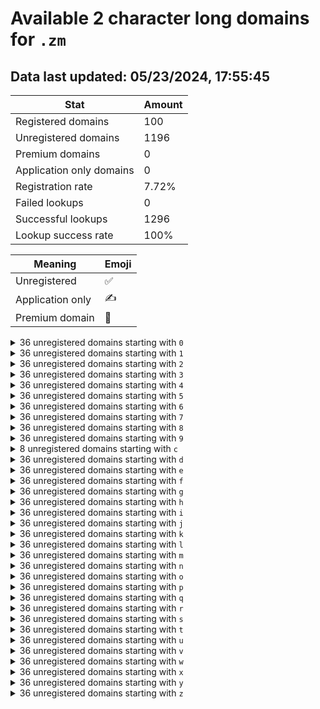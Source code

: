 # Available 2 character long domains for `.zm`

## Data last updated: 05/23/2024, 17:55:45

|Stat|Amount|
|--|--|
|Registered domains|100|
|Unregistered domains|1196|
|Premium domains|0|
|Application only domains|0|
|Registration rate|7.72%|
|Failed lookups|0|
|Successful lookups|1296|
|Lookup success rate|100%|


|Meaning|Emoji|
|--|--|
|Unregistered|:white_check_mark:|
|Application only|:writing_hand:|
|Premium domain|:gem:|

<details>
<summary>36 unregistered domains starting with <bold><code>0</code></bold></summary>

|Type|Domain|
|--|--|
|:white_check_mark:|`00.zm`|
|:white_check_mark:|`01.zm`|
|:white_check_mark:|`02.zm`|
|:white_check_mark:|`03.zm`|
|:white_check_mark:|`04.zm`|
|:white_check_mark:|`05.zm`|
|:white_check_mark:|`06.zm`|
|:white_check_mark:|`07.zm`|
|:white_check_mark:|`08.zm`|
|:white_check_mark:|`09.zm`|
|:white_check_mark:|`0a.zm`|
|:white_check_mark:|`0b.zm`|
|:white_check_mark:|`0c.zm`|
|:white_check_mark:|`0d.zm`|
|:white_check_mark:|`0e.zm`|
|:white_check_mark:|`0f.zm`|
|:white_check_mark:|`0g.zm`|
|:white_check_mark:|`0h.zm`|
|:white_check_mark:|`0i.zm`|
|:white_check_mark:|`0j.zm`|
|:white_check_mark:|`0k.zm`|
|:white_check_mark:|`0l.zm`|
|:white_check_mark:|`0m.zm`|
|:white_check_mark:|`0n.zm`|
|:white_check_mark:|`0o.zm`|
|:white_check_mark:|`0p.zm`|
|:white_check_mark:|`0q.zm`|
|:white_check_mark:|`0r.zm`|
|:white_check_mark:|`0s.zm`|
|:white_check_mark:|`0t.zm`|
|:white_check_mark:|`0u.zm`|
|:white_check_mark:|`0v.zm`|
|:white_check_mark:|`0w.zm`|
|:white_check_mark:|`0x.zm`|
|:white_check_mark:|`0y.zm`|
|:white_check_mark:|`0z.zm`|
</details>
<details>
<summary>36 unregistered domains starting with <bold><code>1</code></bold></summary>

|Type|Domain|
|--|--|
|:white_check_mark:|`10.zm`|
|:white_check_mark:|`11.zm`|
|:white_check_mark:|`12.zm`|
|:white_check_mark:|`13.zm`|
|:white_check_mark:|`14.zm`|
|:white_check_mark:|`15.zm`|
|:white_check_mark:|`16.zm`|
|:white_check_mark:|`17.zm`|
|:white_check_mark:|`18.zm`|
|:white_check_mark:|`19.zm`|
|:white_check_mark:|`1a.zm`|
|:white_check_mark:|`1b.zm`|
|:white_check_mark:|`1c.zm`|
|:white_check_mark:|`1d.zm`|
|:white_check_mark:|`1e.zm`|
|:white_check_mark:|`1f.zm`|
|:white_check_mark:|`1g.zm`|
|:white_check_mark:|`1h.zm`|
|:white_check_mark:|`1i.zm`|
|:white_check_mark:|`1j.zm`|
|:white_check_mark:|`1k.zm`|
|:white_check_mark:|`1l.zm`|
|:white_check_mark:|`1m.zm`|
|:white_check_mark:|`1n.zm`|
|:white_check_mark:|`1o.zm`|
|:white_check_mark:|`1p.zm`|
|:white_check_mark:|`1q.zm`|
|:white_check_mark:|`1r.zm`|
|:white_check_mark:|`1s.zm`|
|:white_check_mark:|`1t.zm`|
|:white_check_mark:|`1u.zm`|
|:white_check_mark:|`1v.zm`|
|:white_check_mark:|`1w.zm`|
|:white_check_mark:|`1x.zm`|
|:white_check_mark:|`1y.zm`|
|:white_check_mark:|`1z.zm`|
</details>
<details>
<summary>36 unregistered domains starting with <bold><code>2</code></bold></summary>

|Type|Domain|
|--|--|
|:white_check_mark:|`20.zm`|
|:white_check_mark:|`21.zm`|
|:white_check_mark:|`22.zm`|
|:white_check_mark:|`23.zm`|
|:white_check_mark:|`24.zm`|
|:white_check_mark:|`25.zm`|
|:white_check_mark:|`26.zm`|
|:white_check_mark:|`27.zm`|
|:white_check_mark:|`28.zm`|
|:white_check_mark:|`29.zm`|
|:white_check_mark:|`2a.zm`|
|:white_check_mark:|`2b.zm`|
|:white_check_mark:|`2c.zm`|
|:white_check_mark:|`2d.zm`|
|:white_check_mark:|`2e.zm`|
|:white_check_mark:|`2f.zm`|
|:white_check_mark:|`2g.zm`|
|:white_check_mark:|`2h.zm`|
|:white_check_mark:|`2i.zm`|
|:white_check_mark:|`2j.zm`|
|:white_check_mark:|`2k.zm`|
|:white_check_mark:|`2l.zm`|
|:white_check_mark:|`2m.zm`|
|:white_check_mark:|`2n.zm`|
|:white_check_mark:|`2o.zm`|
|:white_check_mark:|`2p.zm`|
|:white_check_mark:|`2q.zm`|
|:white_check_mark:|`2r.zm`|
|:white_check_mark:|`2s.zm`|
|:white_check_mark:|`2t.zm`|
|:white_check_mark:|`2u.zm`|
|:white_check_mark:|`2v.zm`|
|:white_check_mark:|`2w.zm`|
|:white_check_mark:|`2x.zm`|
|:white_check_mark:|`2y.zm`|
|:white_check_mark:|`2z.zm`|
</details>
<details>
<summary>36 unregistered domains starting with <bold><code>3</code></bold></summary>

|Type|Domain|
|--|--|
|:white_check_mark:|`30.zm`|
|:white_check_mark:|`31.zm`|
|:white_check_mark:|`32.zm`|
|:white_check_mark:|`33.zm`|
|:white_check_mark:|`34.zm`|
|:white_check_mark:|`35.zm`|
|:white_check_mark:|`36.zm`|
|:white_check_mark:|`37.zm`|
|:white_check_mark:|`38.zm`|
|:white_check_mark:|`39.zm`|
|:white_check_mark:|`3a.zm`|
|:white_check_mark:|`3b.zm`|
|:white_check_mark:|`3c.zm`|
|:white_check_mark:|`3d.zm`|
|:white_check_mark:|`3e.zm`|
|:white_check_mark:|`3f.zm`|
|:white_check_mark:|`3g.zm`|
|:white_check_mark:|`3h.zm`|
|:white_check_mark:|`3i.zm`|
|:white_check_mark:|`3j.zm`|
|:white_check_mark:|`3k.zm`|
|:white_check_mark:|`3l.zm`|
|:white_check_mark:|`3m.zm`|
|:white_check_mark:|`3n.zm`|
|:white_check_mark:|`3o.zm`|
|:white_check_mark:|`3p.zm`|
|:white_check_mark:|`3q.zm`|
|:white_check_mark:|`3r.zm`|
|:white_check_mark:|`3s.zm`|
|:white_check_mark:|`3t.zm`|
|:white_check_mark:|`3u.zm`|
|:white_check_mark:|`3v.zm`|
|:white_check_mark:|`3w.zm`|
|:white_check_mark:|`3x.zm`|
|:white_check_mark:|`3y.zm`|
|:white_check_mark:|`3z.zm`|
</details>
<details>
<summary>36 unregistered domains starting with <bold><code>4</code></bold></summary>

|Type|Domain|
|--|--|
|:white_check_mark:|`40.zm`|
|:white_check_mark:|`41.zm`|
|:white_check_mark:|`42.zm`|
|:white_check_mark:|`43.zm`|
|:white_check_mark:|`44.zm`|
|:white_check_mark:|`45.zm`|
|:white_check_mark:|`46.zm`|
|:white_check_mark:|`47.zm`|
|:white_check_mark:|`48.zm`|
|:white_check_mark:|`49.zm`|
|:white_check_mark:|`4a.zm`|
|:white_check_mark:|`4b.zm`|
|:white_check_mark:|`4c.zm`|
|:white_check_mark:|`4d.zm`|
|:white_check_mark:|`4e.zm`|
|:white_check_mark:|`4f.zm`|
|:white_check_mark:|`4g.zm`|
|:white_check_mark:|`4h.zm`|
|:white_check_mark:|`4i.zm`|
|:white_check_mark:|`4j.zm`|
|:white_check_mark:|`4k.zm`|
|:white_check_mark:|`4l.zm`|
|:white_check_mark:|`4m.zm`|
|:white_check_mark:|`4n.zm`|
|:white_check_mark:|`4o.zm`|
|:white_check_mark:|`4p.zm`|
|:white_check_mark:|`4q.zm`|
|:white_check_mark:|`4r.zm`|
|:white_check_mark:|`4s.zm`|
|:white_check_mark:|`4t.zm`|
|:white_check_mark:|`4u.zm`|
|:white_check_mark:|`4v.zm`|
|:white_check_mark:|`4w.zm`|
|:white_check_mark:|`4x.zm`|
|:white_check_mark:|`4y.zm`|
|:white_check_mark:|`4z.zm`|
</details>
<details>
<summary>36 unregistered domains starting with <bold><code>5</code></bold></summary>

|Type|Domain|
|--|--|
|:white_check_mark:|`50.zm`|
|:white_check_mark:|`51.zm`|
|:white_check_mark:|`52.zm`|
|:white_check_mark:|`53.zm`|
|:white_check_mark:|`54.zm`|
|:white_check_mark:|`55.zm`|
|:white_check_mark:|`56.zm`|
|:white_check_mark:|`57.zm`|
|:white_check_mark:|`58.zm`|
|:white_check_mark:|`59.zm`|
|:white_check_mark:|`5a.zm`|
|:white_check_mark:|`5b.zm`|
|:white_check_mark:|`5c.zm`|
|:white_check_mark:|`5d.zm`|
|:white_check_mark:|`5e.zm`|
|:white_check_mark:|`5f.zm`|
|:white_check_mark:|`5g.zm`|
|:white_check_mark:|`5h.zm`|
|:white_check_mark:|`5i.zm`|
|:white_check_mark:|`5j.zm`|
|:white_check_mark:|`5k.zm`|
|:white_check_mark:|`5l.zm`|
|:white_check_mark:|`5m.zm`|
|:white_check_mark:|`5n.zm`|
|:white_check_mark:|`5o.zm`|
|:white_check_mark:|`5p.zm`|
|:white_check_mark:|`5q.zm`|
|:white_check_mark:|`5r.zm`|
|:white_check_mark:|`5s.zm`|
|:white_check_mark:|`5t.zm`|
|:white_check_mark:|`5u.zm`|
|:white_check_mark:|`5v.zm`|
|:white_check_mark:|`5w.zm`|
|:white_check_mark:|`5x.zm`|
|:white_check_mark:|`5y.zm`|
|:white_check_mark:|`5z.zm`|
</details>
<details>
<summary>36 unregistered domains starting with <bold><code>6</code></bold></summary>

|Type|Domain|
|--|--|
|:white_check_mark:|`60.zm`|
|:white_check_mark:|`61.zm`|
|:white_check_mark:|`62.zm`|
|:white_check_mark:|`63.zm`|
|:white_check_mark:|`64.zm`|
|:white_check_mark:|`65.zm`|
|:white_check_mark:|`66.zm`|
|:white_check_mark:|`67.zm`|
|:white_check_mark:|`68.zm`|
|:white_check_mark:|`69.zm`|
|:white_check_mark:|`6a.zm`|
|:white_check_mark:|`6b.zm`|
|:white_check_mark:|`6c.zm`|
|:white_check_mark:|`6d.zm`|
|:white_check_mark:|`6e.zm`|
|:white_check_mark:|`6f.zm`|
|:white_check_mark:|`6g.zm`|
|:white_check_mark:|`6h.zm`|
|:white_check_mark:|`6i.zm`|
|:white_check_mark:|`6j.zm`|
|:white_check_mark:|`6k.zm`|
|:white_check_mark:|`6l.zm`|
|:white_check_mark:|`6m.zm`|
|:white_check_mark:|`6n.zm`|
|:white_check_mark:|`6o.zm`|
|:white_check_mark:|`6p.zm`|
|:white_check_mark:|`6q.zm`|
|:white_check_mark:|`6r.zm`|
|:white_check_mark:|`6s.zm`|
|:white_check_mark:|`6t.zm`|
|:white_check_mark:|`6u.zm`|
|:white_check_mark:|`6v.zm`|
|:white_check_mark:|`6w.zm`|
|:white_check_mark:|`6x.zm`|
|:white_check_mark:|`6y.zm`|
|:white_check_mark:|`6z.zm`|
</details>
<details>
<summary>36 unregistered domains starting with <bold><code>7</code></bold></summary>

|Type|Domain|
|--|--|
|:white_check_mark:|`70.zm`|
|:white_check_mark:|`71.zm`|
|:white_check_mark:|`72.zm`|
|:white_check_mark:|`73.zm`|
|:white_check_mark:|`74.zm`|
|:white_check_mark:|`75.zm`|
|:white_check_mark:|`76.zm`|
|:white_check_mark:|`77.zm`|
|:white_check_mark:|`78.zm`|
|:white_check_mark:|`79.zm`|
|:white_check_mark:|`7a.zm`|
|:white_check_mark:|`7b.zm`|
|:white_check_mark:|`7c.zm`|
|:white_check_mark:|`7d.zm`|
|:white_check_mark:|`7e.zm`|
|:white_check_mark:|`7f.zm`|
|:white_check_mark:|`7g.zm`|
|:white_check_mark:|`7h.zm`|
|:white_check_mark:|`7i.zm`|
|:white_check_mark:|`7j.zm`|
|:white_check_mark:|`7k.zm`|
|:white_check_mark:|`7l.zm`|
|:white_check_mark:|`7m.zm`|
|:white_check_mark:|`7n.zm`|
|:white_check_mark:|`7o.zm`|
|:white_check_mark:|`7p.zm`|
|:white_check_mark:|`7q.zm`|
|:white_check_mark:|`7r.zm`|
|:white_check_mark:|`7s.zm`|
|:white_check_mark:|`7t.zm`|
|:white_check_mark:|`7u.zm`|
|:white_check_mark:|`7v.zm`|
|:white_check_mark:|`7w.zm`|
|:white_check_mark:|`7x.zm`|
|:white_check_mark:|`7y.zm`|
|:white_check_mark:|`7z.zm`|
</details>
<details>
<summary>36 unregistered domains starting with <bold><code>8</code></bold></summary>

|Type|Domain|
|--|--|
|:white_check_mark:|`80.zm`|
|:white_check_mark:|`81.zm`|
|:white_check_mark:|`82.zm`|
|:white_check_mark:|`83.zm`|
|:white_check_mark:|`84.zm`|
|:white_check_mark:|`85.zm`|
|:white_check_mark:|`86.zm`|
|:white_check_mark:|`87.zm`|
|:white_check_mark:|`88.zm`|
|:white_check_mark:|`89.zm`|
|:white_check_mark:|`8a.zm`|
|:white_check_mark:|`8b.zm`|
|:white_check_mark:|`8c.zm`|
|:white_check_mark:|`8d.zm`|
|:white_check_mark:|`8e.zm`|
|:white_check_mark:|`8f.zm`|
|:white_check_mark:|`8g.zm`|
|:white_check_mark:|`8h.zm`|
|:white_check_mark:|`8i.zm`|
|:white_check_mark:|`8j.zm`|
|:white_check_mark:|`8k.zm`|
|:white_check_mark:|`8l.zm`|
|:white_check_mark:|`8m.zm`|
|:white_check_mark:|`8n.zm`|
|:white_check_mark:|`8o.zm`|
|:white_check_mark:|`8p.zm`|
|:white_check_mark:|`8q.zm`|
|:white_check_mark:|`8r.zm`|
|:white_check_mark:|`8s.zm`|
|:white_check_mark:|`8t.zm`|
|:white_check_mark:|`8u.zm`|
|:white_check_mark:|`8v.zm`|
|:white_check_mark:|`8w.zm`|
|:white_check_mark:|`8x.zm`|
|:white_check_mark:|`8y.zm`|
|:white_check_mark:|`8z.zm`|
</details>
<details>
<summary>36 unregistered domains starting with <bold><code>9</code></bold></summary>

|Type|Domain|
|--|--|
|:white_check_mark:|`90.zm`|
|:white_check_mark:|`91.zm`|
|:white_check_mark:|`92.zm`|
|:white_check_mark:|`93.zm`|
|:white_check_mark:|`94.zm`|
|:white_check_mark:|`95.zm`|
|:white_check_mark:|`96.zm`|
|:white_check_mark:|`97.zm`|
|:white_check_mark:|`98.zm`|
|:white_check_mark:|`99.zm`|
|:white_check_mark:|`9a.zm`|
|:white_check_mark:|`9b.zm`|
|:white_check_mark:|`9c.zm`|
|:white_check_mark:|`9d.zm`|
|:white_check_mark:|`9e.zm`|
|:white_check_mark:|`9f.zm`|
|:white_check_mark:|`9g.zm`|
|:white_check_mark:|`9h.zm`|
|:white_check_mark:|`9i.zm`|
|:white_check_mark:|`9j.zm`|
|:white_check_mark:|`9k.zm`|
|:white_check_mark:|`9l.zm`|
|:white_check_mark:|`9m.zm`|
|:white_check_mark:|`9n.zm`|
|:white_check_mark:|`9o.zm`|
|:white_check_mark:|`9p.zm`|
|:white_check_mark:|`9q.zm`|
|:white_check_mark:|`9r.zm`|
|:white_check_mark:|`9s.zm`|
|:white_check_mark:|`9t.zm`|
|:white_check_mark:|`9u.zm`|
|:white_check_mark:|`9v.zm`|
|:white_check_mark:|`9w.zm`|
|:white_check_mark:|`9x.zm`|
|:white_check_mark:|`9y.zm`|
|:white_check_mark:|`9z.zm`|
</details>
<details>
<summary>8 unregistered domains starting with <bold><code>c</code></bold></summary>

|Type|Domain|
|--|--|
|:white_check_mark:|`c2.zm`|
|:white_check_mark:|`c3.zm`|
|:white_check_mark:|`c4.zm`|
|:white_check_mark:|`c5.zm`|
|:white_check_mark:|`c6.zm`|
|:white_check_mark:|`c7.zm`|
|:white_check_mark:|`c8.zm`|
|:white_check_mark:|`c9.zm`|
</details>
<details>
<summary>36 unregistered domains starting with <bold><code>d</code></bold></summary>

|Type|Domain|
|--|--|
|:white_check_mark:|`d0.zm`|
|:white_check_mark:|`d1.zm`|
|:white_check_mark:|`d2.zm`|
|:white_check_mark:|`d3.zm`|
|:white_check_mark:|`d4.zm`|
|:white_check_mark:|`d5.zm`|
|:white_check_mark:|`d6.zm`|
|:white_check_mark:|`d7.zm`|
|:white_check_mark:|`d8.zm`|
|:white_check_mark:|`d9.zm`|
|:white_check_mark:|`da.zm`|
|:white_check_mark:|`db.zm`|
|:white_check_mark:|`dc.zm`|
|:white_check_mark:|`dd.zm`|
|:white_check_mark:|`de.zm`|
|:white_check_mark:|`df.zm`|
|:white_check_mark:|`dg.zm`|
|:white_check_mark:|`dh.zm`|
|:white_check_mark:|`di.zm`|
|:white_check_mark:|`dj.zm`|
|:white_check_mark:|`dk.zm`|
|:white_check_mark:|`dl.zm`|
|:white_check_mark:|`dm.zm`|
|:white_check_mark:|`dn.zm`|
|:white_check_mark:|`do.zm`|
|:white_check_mark:|`dp.zm`|
|:white_check_mark:|`dq.zm`|
|:white_check_mark:|`dr.zm`|
|:white_check_mark:|`ds.zm`|
|:white_check_mark:|`dt.zm`|
|:white_check_mark:|`du.zm`|
|:white_check_mark:|`dv.zm`|
|:white_check_mark:|`dw.zm`|
|:white_check_mark:|`dx.zm`|
|:white_check_mark:|`dy.zm`|
|:white_check_mark:|`dz.zm`|
</details>
<details>
<summary>36 unregistered domains starting with <bold><code>e</code></bold></summary>

|Type|Domain|
|--|--|
|:white_check_mark:|`e0.zm`|
|:white_check_mark:|`e1.zm`|
|:white_check_mark:|`e2.zm`|
|:white_check_mark:|`e3.zm`|
|:white_check_mark:|`e4.zm`|
|:white_check_mark:|`e5.zm`|
|:white_check_mark:|`e6.zm`|
|:white_check_mark:|`e7.zm`|
|:white_check_mark:|`e8.zm`|
|:white_check_mark:|`e9.zm`|
|:white_check_mark:|`ea.zm`|
|:white_check_mark:|`eb.zm`|
|:white_check_mark:|`ec.zm`|
|:white_check_mark:|`ed.zm`|
|:white_check_mark:|`ee.zm`|
|:white_check_mark:|`ef.zm`|
|:white_check_mark:|`eg.zm`|
|:white_check_mark:|`eh.zm`|
|:white_check_mark:|`ei.zm`|
|:white_check_mark:|`ej.zm`|
|:white_check_mark:|`ek.zm`|
|:white_check_mark:|`el.zm`|
|:white_check_mark:|`em.zm`|
|:white_check_mark:|`en.zm`|
|:white_check_mark:|`eo.zm`|
|:white_check_mark:|`ep.zm`|
|:white_check_mark:|`eq.zm`|
|:white_check_mark:|`er.zm`|
|:white_check_mark:|`es.zm`|
|:white_check_mark:|`et.zm`|
|:white_check_mark:|`eu.zm`|
|:white_check_mark:|`ev.zm`|
|:white_check_mark:|`ew.zm`|
|:white_check_mark:|`ex.zm`|
|:white_check_mark:|`ey.zm`|
|:white_check_mark:|`ez.zm`|
</details>
<details>
<summary>36 unregistered domains starting with <bold><code>f</code></bold></summary>

|Type|Domain|
|--|--|
|:white_check_mark:|`f0.zm`|
|:white_check_mark:|`f1.zm`|
|:white_check_mark:|`f2.zm`|
|:white_check_mark:|`f3.zm`|
|:white_check_mark:|`f4.zm`|
|:white_check_mark:|`f5.zm`|
|:white_check_mark:|`f6.zm`|
|:white_check_mark:|`f7.zm`|
|:white_check_mark:|`f8.zm`|
|:white_check_mark:|`f9.zm`|
|:white_check_mark:|`fa.zm`|
|:white_check_mark:|`fb.zm`|
|:white_check_mark:|`fc.zm`|
|:white_check_mark:|`fd.zm`|
|:white_check_mark:|`fe.zm`|
|:white_check_mark:|`ff.zm`|
|:white_check_mark:|`fg.zm`|
|:white_check_mark:|`fh.zm`|
|:white_check_mark:|`fi.zm`|
|:white_check_mark:|`fj.zm`|
|:white_check_mark:|`fk.zm`|
|:white_check_mark:|`fl.zm`|
|:white_check_mark:|`fm.zm`|
|:white_check_mark:|`fn.zm`|
|:white_check_mark:|`fo.zm`|
|:white_check_mark:|`fp.zm`|
|:white_check_mark:|`fq.zm`|
|:white_check_mark:|`fr.zm`|
|:white_check_mark:|`fs.zm`|
|:white_check_mark:|`ft.zm`|
|:white_check_mark:|`fu.zm`|
|:white_check_mark:|`fv.zm`|
|:white_check_mark:|`fw.zm`|
|:white_check_mark:|`fx.zm`|
|:white_check_mark:|`fy.zm`|
|:white_check_mark:|`fz.zm`|
</details>
<details>
<summary>36 unregistered domains starting with <bold><code>g</code></bold></summary>

|Type|Domain|
|--|--|
|:white_check_mark:|`g0.zm`|
|:white_check_mark:|`g1.zm`|
|:white_check_mark:|`g2.zm`|
|:white_check_mark:|`g3.zm`|
|:white_check_mark:|`g4.zm`|
|:white_check_mark:|`g5.zm`|
|:white_check_mark:|`g6.zm`|
|:white_check_mark:|`g7.zm`|
|:white_check_mark:|`g8.zm`|
|:white_check_mark:|`g9.zm`|
|:white_check_mark:|`ga.zm`|
|:white_check_mark:|`gb.zm`|
|:white_check_mark:|`gc.zm`|
|:white_check_mark:|`gd.zm`|
|:white_check_mark:|`ge.zm`|
|:white_check_mark:|`gf.zm`|
|:white_check_mark:|`gg.zm`|
|:white_check_mark:|`gh.zm`|
|:white_check_mark:|`gi.zm`|
|:white_check_mark:|`gj.zm`|
|:white_check_mark:|`gk.zm`|
|:white_check_mark:|`gl.zm`|
|:white_check_mark:|`gm.zm`|
|:white_check_mark:|`gn.zm`|
|:white_check_mark:|`go.zm`|
|:white_check_mark:|`gp.zm`|
|:white_check_mark:|`gq.zm`|
|:white_check_mark:|`gr.zm`|
|:white_check_mark:|`gs.zm`|
|:white_check_mark:|`gt.zm`|
|:white_check_mark:|`gu.zm`|
|:white_check_mark:|`gv.zm`|
|:white_check_mark:|`gw.zm`|
|:white_check_mark:|`gx.zm`|
|:white_check_mark:|`gy.zm`|
|:white_check_mark:|`gz.zm`|
</details>
<details>
<summary>36 unregistered domains starting with <bold><code>h</code></bold></summary>

|Type|Domain|
|--|--|
|:white_check_mark:|`h0.zm`|
|:white_check_mark:|`h1.zm`|
|:white_check_mark:|`h2.zm`|
|:white_check_mark:|`h3.zm`|
|:white_check_mark:|`h4.zm`|
|:white_check_mark:|`h5.zm`|
|:white_check_mark:|`h6.zm`|
|:white_check_mark:|`h7.zm`|
|:white_check_mark:|`h8.zm`|
|:white_check_mark:|`h9.zm`|
|:white_check_mark:|`ha.zm`|
|:white_check_mark:|`hb.zm`|
|:white_check_mark:|`hc.zm`|
|:white_check_mark:|`hd.zm`|
|:white_check_mark:|`he.zm`|
|:white_check_mark:|`hf.zm`|
|:white_check_mark:|`hg.zm`|
|:white_check_mark:|`hh.zm`|
|:white_check_mark:|`hi.zm`|
|:white_check_mark:|`hj.zm`|
|:white_check_mark:|`hk.zm`|
|:white_check_mark:|`hl.zm`|
|:white_check_mark:|`hm.zm`|
|:white_check_mark:|`hn.zm`|
|:white_check_mark:|`ho.zm`|
|:white_check_mark:|`hp.zm`|
|:white_check_mark:|`hq.zm`|
|:white_check_mark:|`hr.zm`|
|:white_check_mark:|`hs.zm`|
|:white_check_mark:|`ht.zm`|
|:white_check_mark:|`hu.zm`|
|:white_check_mark:|`hv.zm`|
|:white_check_mark:|`hw.zm`|
|:white_check_mark:|`hx.zm`|
|:white_check_mark:|`hy.zm`|
|:white_check_mark:|`hz.zm`|
</details>
<details>
<summary>36 unregistered domains starting with <bold><code>i</code></bold></summary>

|Type|Domain|
|--|--|
|:white_check_mark:|`i0.zm`|
|:white_check_mark:|`i1.zm`|
|:white_check_mark:|`i2.zm`|
|:white_check_mark:|`i3.zm`|
|:white_check_mark:|`i4.zm`|
|:white_check_mark:|`i5.zm`|
|:white_check_mark:|`i6.zm`|
|:white_check_mark:|`i7.zm`|
|:white_check_mark:|`i8.zm`|
|:white_check_mark:|`i9.zm`|
|:white_check_mark:|`ia.zm`|
|:white_check_mark:|`ib.zm`|
|:white_check_mark:|`ic.zm`|
|:white_check_mark:|`id.zm`|
|:white_check_mark:|`ie.zm`|
|:white_check_mark:|`if.zm`|
|:white_check_mark:|`ig.zm`|
|:white_check_mark:|`ih.zm`|
|:white_check_mark:|`ii.zm`|
|:white_check_mark:|`ij.zm`|
|:white_check_mark:|`ik.zm`|
|:white_check_mark:|`il.zm`|
|:white_check_mark:|`im.zm`|
|:white_check_mark:|`in.zm`|
|:white_check_mark:|`io.zm`|
|:white_check_mark:|`ip.zm`|
|:white_check_mark:|`iq.zm`|
|:white_check_mark:|`ir.zm`|
|:white_check_mark:|`is.zm`|
|:white_check_mark:|`it.zm`|
|:white_check_mark:|`iu.zm`|
|:white_check_mark:|`iv.zm`|
|:white_check_mark:|`iw.zm`|
|:white_check_mark:|`ix.zm`|
|:white_check_mark:|`iy.zm`|
|:white_check_mark:|`iz.zm`|
</details>
<details>
<summary>36 unregistered domains starting with <bold><code>j</code></bold></summary>

|Type|Domain|
|--|--|
|:white_check_mark:|`j0.zm`|
|:white_check_mark:|`j1.zm`|
|:white_check_mark:|`j2.zm`|
|:white_check_mark:|`j3.zm`|
|:white_check_mark:|`j4.zm`|
|:white_check_mark:|`j5.zm`|
|:white_check_mark:|`j6.zm`|
|:white_check_mark:|`j7.zm`|
|:white_check_mark:|`j8.zm`|
|:white_check_mark:|`j9.zm`|
|:white_check_mark:|`ja.zm`|
|:white_check_mark:|`jb.zm`|
|:white_check_mark:|`jc.zm`|
|:white_check_mark:|`jd.zm`|
|:white_check_mark:|`je.zm`|
|:white_check_mark:|`jf.zm`|
|:white_check_mark:|`jg.zm`|
|:white_check_mark:|`jh.zm`|
|:white_check_mark:|`ji.zm`|
|:white_check_mark:|`jj.zm`|
|:white_check_mark:|`jk.zm`|
|:white_check_mark:|`jl.zm`|
|:white_check_mark:|`jm.zm`|
|:white_check_mark:|`jn.zm`|
|:white_check_mark:|`jo.zm`|
|:white_check_mark:|`jp.zm`|
|:white_check_mark:|`jq.zm`|
|:white_check_mark:|`jr.zm`|
|:white_check_mark:|`js.zm`|
|:white_check_mark:|`jt.zm`|
|:white_check_mark:|`ju.zm`|
|:white_check_mark:|`jv.zm`|
|:white_check_mark:|`jw.zm`|
|:white_check_mark:|`jx.zm`|
|:white_check_mark:|`jy.zm`|
|:white_check_mark:|`jz.zm`|
</details>
<details>
<summary>36 unregistered domains starting with <bold><code>k</code></bold></summary>

|Type|Domain|
|--|--|
|:white_check_mark:|`k0.zm`|
|:white_check_mark:|`k1.zm`|
|:white_check_mark:|`k2.zm`|
|:white_check_mark:|`k3.zm`|
|:white_check_mark:|`k4.zm`|
|:white_check_mark:|`k5.zm`|
|:white_check_mark:|`k6.zm`|
|:white_check_mark:|`k7.zm`|
|:white_check_mark:|`k8.zm`|
|:white_check_mark:|`k9.zm`|
|:white_check_mark:|`ka.zm`|
|:white_check_mark:|`kb.zm`|
|:white_check_mark:|`kc.zm`|
|:white_check_mark:|`kd.zm`|
|:white_check_mark:|`ke.zm`|
|:white_check_mark:|`kf.zm`|
|:white_check_mark:|`kg.zm`|
|:white_check_mark:|`kh.zm`|
|:white_check_mark:|`ki.zm`|
|:white_check_mark:|`kj.zm`|
|:white_check_mark:|`kk.zm`|
|:white_check_mark:|`kl.zm`|
|:white_check_mark:|`km.zm`|
|:white_check_mark:|`kn.zm`|
|:white_check_mark:|`ko.zm`|
|:white_check_mark:|`kp.zm`|
|:white_check_mark:|`kq.zm`|
|:white_check_mark:|`kr.zm`|
|:white_check_mark:|`ks.zm`|
|:white_check_mark:|`kt.zm`|
|:white_check_mark:|`ku.zm`|
|:white_check_mark:|`kv.zm`|
|:white_check_mark:|`kw.zm`|
|:white_check_mark:|`kx.zm`|
|:white_check_mark:|`ky.zm`|
|:white_check_mark:|`kz.zm`|
</details>
<details>
<summary>36 unregistered domains starting with <bold><code>l</code></bold></summary>

|Type|Domain|
|--|--|
|:white_check_mark:|`l0.zm`|
|:white_check_mark:|`l1.zm`|
|:white_check_mark:|`l2.zm`|
|:white_check_mark:|`l3.zm`|
|:white_check_mark:|`l4.zm`|
|:white_check_mark:|`l5.zm`|
|:white_check_mark:|`l6.zm`|
|:white_check_mark:|`l7.zm`|
|:white_check_mark:|`l8.zm`|
|:white_check_mark:|`l9.zm`|
|:white_check_mark:|`la.zm`|
|:white_check_mark:|`lb.zm`|
|:white_check_mark:|`lc.zm`|
|:white_check_mark:|`ld.zm`|
|:white_check_mark:|`le.zm`|
|:white_check_mark:|`lf.zm`|
|:white_check_mark:|`lg.zm`|
|:white_check_mark:|`lh.zm`|
|:white_check_mark:|`li.zm`|
|:white_check_mark:|`lj.zm`|
|:white_check_mark:|`lk.zm`|
|:white_check_mark:|`ll.zm`|
|:white_check_mark:|`lm.zm`|
|:white_check_mark:|`ln.zm`|
|:white_check_mark:|`lo.zm`|
|:white_check_mark:|`lp.zm`|
|:white_check_mark:|`lq.zm`|
|:white_check_mark:|`lr.zm`|
|:white_check_mark:|`ls.zm`|
|:white_check_mark:|`lt.zm`|
|:white_check_mark:|`lu.zm`|
|:white_check_mark:|`lv.zm`|
|:white_check_mark:|`lw.zm`|
|:white_check_mark:|`lx.zm`|
|:white_check_mark:|`ly.zm`|
|:white_check_mark:|`lz.zm`|
</details>
<details>
<summary>36 unregistered domains starting with <bold><code>m</code></bold></summary>

|Type|Domain|
|--|--|
|:white_check_mark:|`m0.zm`|
|:white_check_mark:|`m1.zm`|
|:white_check_mark:|`m2.zm`|
|:white_check_mark:|`m3.zm`|
|:white_check_mark:|`m4.zm`|
|:white_check_mark:|`m5.zm`|
|:white_check_mark:|`m6.zm`|
|:white_check_mark:|`m7.zm`|
|:white_check_mark:|`m8.zm`|
|:white_check_mark:|`m9.zm`|
|:white_check_mark:|`ma.zm`|
|:white_check_mark:|`mb.zm`|
|:white_check_mark:|`mc.zm`|
|:white_check_mark:|`md.zm`|
|:white_check_mark:|`me.zm`|
|:white_check_mark:|`mf.zm`|
|:white_check_mark:|`mg.zm`|
|:white_check_mark:|`mh.zm`|
|:white_check_mark:|`mi.zm`|
|:white_check_mark:|`mj.zm`|
|:white_check_mark:|`mk.zm`|
|:white_check_mark:|`ml.zm`|
|:white_check_mark:|`mm.zm`|
|:white_check_mark:|`mn.zm`|
|:white_check_mark:|`mo.zm`|
|:white_check_mark:|`mp.zm`|
|:white_check_mark:|`mq.zm`|
|:white_check_mark:|`mr.zm`|
|:white_check_mark:|`ms.zm`|
|:white_check_mark:|`mt.zm`|
|:white_check_mark:|`mu.zm`|
|:white_check_mark:|`mv.zm`|
|:white_check_mark:|`mw.zm`|
|:white_check_mark:|`mx.zm`|
|:white_check_mark:|`my.zm`|
|:white_check_mark:|`mz.zm`|
</details>
<details>
<summary>36 unregistered domains starting with <bold><code>n</code></bold></summary>

|Type|Domain|
|--|--|
|:white_check_mark:|`n0.zm`|
|:white_check_mark:|`n1.zm`|
|:white_check_mark:|`n2.zm`|
|:white_check_mark:|`n3.zm`|
|:white_check_mark:|`n4.zm`|
|:white_check_mark:|`n5.zm`|
|:white_check_mark:|`n6.zm`|
|:white_check_mark:|`n7.zm`|
|:white_check_mark:|`n8.zm`|
|:white_check_mark:|`n9.zm`|
|:white_check_mark:|`na.zm`|
|:white_check_mark:|`nb.zm`|
|:white_check_mark:|`nc.zm`|
|:white_check_mark:|`nd.zm`|
|:white_check_mark:|`ne.zm`|
|:white_check_mark:|`nf.zm`|
|:white_check_mark:|`ng.zm`|
|:white_check_mark:|`nh.zm`|
|:white_check_mark:|`ni.zm`|
|:white_check_mark:|`nj.zm`|
|:white_check_mark:|`nk.zm`|
|:white_check_mark:|`nl.zm`|
|:white_check_mark:|`nm.zm`|
|:white_check_mark:|`nn.zm`|
|:white_check_mark:|`no.zm`|
|:white_check_mark:|`np.zm`|
|:white_check_mark:|`nq.zm`|
|:white_check_mark:|`nr.zm`|
|:white_check_mark:|`ns.zm`|
|:white_check_mark:|`nt.zm`|
|:white_check_mark:|`nu.zm`|
|:white_check_mark:|`nv.zm`|
|:white_check_mark:|`nw.zm`|
|:white_check_mark:|`nx.zm`|
|:white_check_mark:|`ny.zm`|
|:white_check_mark:|`nz.zm`|
</details>
<details>
<summary>36 unregistered domains starting with <bold><code>o</code></bold></summary>

|Type|Domain|
|--|--|
|:white_check_mark:|`o0.zm`|
|:white_check_mark:|`o1.zm`|
|:white_check_mark:|`o2.zm`|
|:white_check_mark:|`o3.zm`|
|:white_check_mark:|`o4.zm`|
|:white_check_mark:|`o5.zm`|
|:white_check_mark:|`o6.zm`|
|:white_check_mark:|`o7.zm`|
|:white_check_mark:|`o8.zm`|
|:white_check_mark:|`o9.zm`|
|:white_check_mark:|`oa.zm`|
|:white_check_mark:|`ob.zm`|
|:white_check_mark:|`oc.zm`|
|:white_check_mark:|`od.zm`|
|:white_check_mark:|`oe.zm`|
|:white_check_mark:|`of.zm`|
|:white_check_mark:|`og.zm`|
|:white_check_mark:|`oh.zm`|
|:white_check_mark:|`oi.zm`|
|:white_check_mark:|`oj.zm`|
|:white_check_mark:|`ok.zm`|
|:white_check_mark:|`ol.zm`|
|:white_check_mark:|`om.zm`|
|:white_check_mark:|`on.zm`|
|:white_check_mark:|`oo.zm`|
|:white_check_mark:|`op.zm`|
|:white_check_mark:|`oq.zm`|
|:white_check_mark:|`or.zm`|
|:white_check_mark:|`os.zm`|
|:white_check_mark:|`ot.zm`|
|:white_check_mark:|`ou.zm`|
|:white_check_mark:|`ov.zm`|
|:white_check_mark:|`ow.zm`|
|:white_check_mark:|`ox.zm`|
|:white_check_mark:|`oy.zm`|
|:white_check_mark:|`oz.zm`|
</details>
<details>
<summary>36 unregistered domains starting with <bold><code>p</code></bold></summary>

|Type|Domain|
|--|--|
|:white_check_mark:|`p0.zm`|
|:white_check_mark:|`p1.zm`|
|:white_check_mark:|`p2.zm`|
|:white_check_mark:|`p3.zm`|
|:white_check_mark:|`p4.zm`|
|:white_check_mark:|`p5.zm`|
|:white_check_mark:|`p6.zm`|
|:white_check_mark:|`p7.zm`|
|:white_check_mark:|`p8.zm`|
|:white_check_mark:|`p9.zm`|
|:white_check_mark:|`pa.zm`|
|:white_check_mark:|`pb.zm`|
|:white_check_mark:|`pc.zm`|
|:white_check_mark:|`pd.zm`|
|:white_check_mark:|`pe.zm`|
|:white_check_mark:|`pf.zm`|
|:white_check_mark:|`pg.zm`|
|:white_check_mark:|`ph.zm`|
|:white_check_mark:|`pi.zm`|
|:white_check_mark:|`pj.zm`|
|:white_check_mark:|`pk.zm`|
|:white_check_mark:|`pl.zm`|
|:white_check_mark:|`pm.zm`|
|:white_check_mark:|`pn.zm`|
|:white_check_mark:|`po.zm`|
|:white_check_mark:|`pp.zm`|
|:white_check_mark:|`pq.zm`|
|:white_check_mark:|`pr.zm`|
|:white_check_mark:|`ps.zm`|
|:white_check_mark:|`pt.zm`|
|:white_check_mark:|`pu.zm`|
|:white_check_mark:|`pv.zm`|
|:white_check_mark:|`pw.zm`|
|:white_check_mark:|`px.zm`|
|:white_check_mark:|`py.zm`|
|:white_check_mark:|`pz.zm`|
</details>
<details>
<summary>36 unregistered domains starting with <bold><code>q</code></bold></summary>

|Type|Domain|
|--|--|
|:white_check_mark:|`q0.zm`|
|:white_check_mark:|`q1.zm`|
|:white_check_mark:|`q2.zm`|
|:white_check_mark:|`q3.zm`|
|:white_check_mark:|`q4.zm`|
|:white_check_mark:|`q5.zm`|
|:white_check_mark:|`q6.zm`|
|:white_check_mark:|`q7.zm`|
|:white_check_mark:|`q8.zm`|
|:white_check_mark:|`q9.zm`|
|:white_check_mark:|`qa.zm`|
|:white_check_mark:|`qb.zm`|
|:white_check_mark:|`qc.zm`|
|:white_check_mark:|`qd.zm`|
|:white_check_mark:|`qe.zm`|
|:white_check_mark:|`qf.zm`|
|:white_check_mark:|`qg.zm`|
|:white_check_mark:|`qh.zm`|
|:white_check_mark:|`qi.zm`|
|:white_check_mark:|`qj.zm`|
|:white_check_mark:|`qk.zm`|
|:white_check_mark:|`ql.zm`|
|:white_check_mark:|`qm.zm`|
|:white_check_mark:|`qn.zm`|
|:white_check_mark:|`qo.zm`|
|:white_check_mark:|`qp.zm`|
|:white_check_mark:|`qq.zm`|
|:white_check_mark:|`qr.zm`|
|:white_check_mark:|`qs.zm`|
|:white_check_mark:|`qt.zm`|
|:white_check_mark:|`qu.zm`|
|:white_check_mark:|`qv.zm`|
|:white_check_mark:|`qw.zm`|
|:white_check_mark:|`qx.zm`|
|:white_check_mark:|`qy.zm`|
|:white_check_mark:|`qz.zm`|
</details>
<details>
<summary>36 unregistered domains starting with <bold><code>r</code></bold></summary>

|Type|Domain|
|--|--|
|:white_check_mark:|`r0.zm`|
|:white_check_mark:|`r1.zm`|
|:white_check_mark:|`r2.zm`|
|:white_check_mark:|`r3.zm`|
|:white_check_mark:|`r4.zm`|
|:white_check_mark:|`r5.zm`|
|:white_check_mark:|`r6.zm`|
|:white_check_mark:|`r7.zm`|
|:white_check_mark:|`r8.zm`|
|:white_check_mark:|`r9.zm`|
|:white_check_mark:|`ra.zm`|
|:white_check_mark:|`rb.zm`|
|:white_check_mark:|`rc.zm`|
|:white_check_mark:|`rd.zm`|
|:white_check_mark:|`re.zm`|
|:white_check_mark:|`rf.zm`|
|:white_check_mark:|`rg.zm`|
|:white_check_mark:|`rh.zm`|
|:white_check_mark:|`ri.zm`|
|:white_check_mark:|`rj.zm`|
|:white_check_mark:|`rk.zm`|
|:white_check_mark:|`rl.zm`|
|:white_check_mark:|`rm.zm`|
|:white_check_mark:|`rn.zm`|
|:white_check_mark:|`ro.zm`|
|:white_check_mark:|`rp.zm`|
|:white_check_mark:|`rq.zm`|
|:white_check_mark:|`rr.zm`|
|:white_check_mark:|`rs.zm`|
|:white_check_mark:|`rt.zm`|
|:white_check_mark:|`ru.zm`|
|:white_check_mark:|`rv.zm`|
|:white_check_mark:|`rw.zm`|
|:white_check_mark:|`rx.zm`|
|:white_check_mark:|`ry.zm`|
|:white_check_mark:|`rz.zm`|
</details>
<details>
<summary>36 unregistered domains starting with <bold><code>s</code></bold></summary>

|Type|Domain|
|--|--|
|:white_check_mark:|`s0.zm`|
|:white_check_mark:|`s1.zm`|
|:white_check_mark:|`s2.zm`|
|:white_check_mark:|`s3.zm`|
|:white_check_mark:|`s4.zm`|
|:white_check_mark:|`s5.zm`|
|:white_check_mark:|`s6.zm`|
|:white_check_mark:|`s7.zm`|
|:white_check_mark:|`s8.zm`|
|:white_check_mark:|`s9.zm`|
|:white_check_mark:|`sa.zm`|
|:white_check_mark:|`sb.zm`|
|:white_check_mark:|`sc.zm`|
|:white_check_mark:|`sd.zm`|
|:white_check_mark:|`se.zm`|
|:white_check_mark:|`sf.zm`|
|:white_check_mark:|`sg.zm`|
|:white_check_mark:|`sh.zm`|
|:white_check_mark:|`si.zm`|
|:white_check_mark:|`sj.zm`|
|:white_check_mark:|`sk.zm`|
|:white_check_mark:|`sl.zm`|
|:white_check_mark:|`sm.zm`|
|:white_check_mark:|`sn.zm`|
|:white_check_mark:|`so.zm`|
|:white_check_mark:|`sp.zm`|
|:white_check_mark:|`sq.zm`|
|:white_check_mark:|`sr.zm`|
|:white_check_mark:|`ss.zm`|
|:white_check_mark:|`st.zm`|
|:white_check_mark:|`su.zm`|
|:white_check_mark:|`sv.zm`|
|:white_check_mark:|`sw.zm`|
|:white_check_mark:|`sx.zm`|
|:white_check_mark:|`sy.zm`|
|:white_check_mark:|`sz.zm`|
</details>
<details>
<summary>36 unregistered domains starting with <bold><code>t</code></bold></summary>

|Type|Domain|
|--|--|
|:white_check_mark:|`t0.zm`|
|:white_check_mark:|`t1.zm`|
|:white_check_mark:|`t2.zm`|
|:white_check_mark:|`t3.zm`|
|:white_check_mark:|`t4.zm`|
|:white_check_mark:|`t5.zm`|
|:white_check_mark:|`t6.zm`|
|:white_check_mark:|`t7.zm`|
|:white_check_mark:|`t8.zm`|
|:white_check_mark:|`t9.zm`|
|:white_check_mark:|`ta.zm`|
|:white_check_mark:|`tb.zm`|
|:white_check_mark:|`tc.zm`|
|:white_check_mark:|`td.zm`|
|:white_check_mark:|`te.zm`|
|:white_check_mark:|`tf.zm`|
|:white_check_mark:|`tg.zm`|
|:white_check_mark:|`th.zm`|
|:white_check_mark:|`ti.zm`|
|:white_check_mark:|`tj.zm`|
|:white_check_mark:|`tk.zm`|
|:white_check_mark:|`tl.zm`|
|:white_check_mark:|`tm.zm`|
|:white_check_mark:|`tn.zm`|
|:white_check_mark:|`to.zm`|
|:white_check_mark:|`tp.zm`|
|:white_check_mark:|`tq.zm`|
|:white_check_mark:|`tr.zm`|
|:white_check_mark:|`ts.zm`|
|:white_check_mark:|`tt.zm`|
|:white_check_mark:|`tu.zm`|
|:white_check_mark:|`tv.zm`|
|:white_check_mark:|`tw.zm`|
|:white_check_mark:|`tx.zm`|
|:white_check_mark:|`ty.zm`|
|:white_check_mark:|`tz.zm`|
</details>
<details>
<summary>36 unregistered domains starting with <bold><code>u</code></bold></summary>

|Type|Domain|
|--|--|
|:white_check_mark:|`u0.zm`|
|:white_check_mark:|`u1.zm`|
|:white_check_mark:|`u2.zm`|
|:white_check_mark:|`u3.zm`|
|:white_check_mark:|`u4.zm`|
|:white_check_mark:|`u5.zm`|
|:white_check_mark:|`u6.zm`|
|:white_check_mark:|`u7.zm`|
|:white_check_mark:|`u8.zm`|
|:white_check_mark:|`u9.zm`|
|:white_check_mark:|`ua.zm`|
|:white_check_mark:|`ub.zm`|
|:white_check_mark:|`uc.zm`|
|:white_check_mark:|`ud.zm`|
|:white_check_mark:|`ue.zm`|
|:white_check_mark:|`uf.zm`|
|:white_check_mark:|`ug.zm`|
|:white_check_mark:|`uh.zm`|
|:white_check_mark:|`ui.zm`|
|:white_check_mark:|`uj.zm`|
|:white_check_mark:|`uk.zm`|
|:white_check_mark:|`ul.zm`|
|:white_check_mark:|`um.zm`|
|:white_check_mark:|`un.zm`|
|:white_check_mark:|`uo.zm`|
|:white_check_mark:|`up.zm`|
|:white_check_mark:|`uq.zm`|
|:white_check_mark:|`ur.zm`|
|:white_check_mark:|`us.zm`|
|:white_check_mark:|`ut.zm`|
|:white_check_mark:|`uu.zm`|
|:white_check_mark:|`uv.zm`|
|:white_check_mark:|`uw.zm`|
|:white_check_mark:|`ux.zm`|
|:white_check_mark:|`uy.zm`|
|:white_check_mark:|`uz.zm`|
</details>
<details>
<summary>36 unregistered domains starting with <bold><code>v</code></bold></summary>

|Type|Domain|
|--|--|
|:white_check_mark:|`v0.zm`|
|:white_check_mark:|`v1.zm`|
|:white_check_mark:|`v2.zm`|
|:white_check_mark:|`v3.zm`|
|:white_check_mark:|`v4.zm`|
|:white_check_mark:|`v5.zm`|
|:white_check_mark:|`v6.zm`|
|:white_check_mark:|`v7.zm`|
|:white_check_mark:|`v8.zm`|
|:white_check_mark:|`v9.zm`|
|:white_check_mark:|`va.zm`|
|:white_check_mark:|`vb.zm`|
|:white_check_mark:|`vc.zm`|
|:white_check_mark:|`vd.zm`|
|:white_check_mark:|`ve.zm`|
|:white_check_mark:|`vf.zm`|
|:white_check_mark:|`vg.zm`|
|:white_check_mark:|`vh.zm`|
|:white_check_mark:|`vi.zm`|
|:white_check_mark:|`vj.zm`|
|:white_check_mark:|`vk.zm`|
|:white_check_mark:|`vl.zm`|
|:white_check_mark:|`vm.zm`|
|:white_check_mark:|`vn.zm`|
|:white_check_mark:|`vo.zm`|
|:white_check_mark:|`vp.zm`|
|:white_check_mark:|`vq.zm`|
|:white_check_mark:|`vr.zm`|
|:white_check_mark:|`vs.zm`|
|:white_check_mark:|`vt.zm`|
|:white_check_mark:|`vu.zm`|
|:white_check_mark:|`vv.zm`|
|:white_check_mark:|`vw.zm`|
|:white_check_mark:|`vx.zm`|
|:white_check_mark:|`vy.zm`|
|:white_check_mark:|`vz.zm`|
</details>
<details>
<summary>36 unregistered domains starting with <bold><code>w</code></bold></summary>

|Type|Domain|
|--|--|
|:white_check_mark:|`w0.zm`|
|:white_check_mark:|`w1.zm`|
|:white_check_mark:|`w2.zm`|
|:white_check_mark:|`w3.zm`|
|:white_check_mark:|`w4.zm`|
|:white_check_mark:|`w5.zm`|
|:white_check_mark:|`w6.zm`|
|:white_check_mark:|`w7.zm`|
|:white_check_mark:|`w8.zm`|
|:white_check_mark:|`w9.zm`|
|:white_check_mark:|`wa.zm`|
|:white_check_mark:|`wb.zm`|
|:white_check_mark:|`wc.zm`|
|:white_check_mark:|`wd.zm`|
|:white_check_mark:|`we.zm`|
|:white_check_mark:|`wf.zm`|
|:white_check_mark:|`wg.zm`|
|:white_check_mark:|`wh.zm`|
|:white_check_mark:|`wi.zm`|
|:white_check_mark:|`wj.zm`|
|:white_check_mark:|`wk.zm`|
|:white_check_mark:|`wl.zm`|
|:white_check_mark:|`wm.zm`|
|:white_check_mark:|`wn.zm`|
|:white_check_mark:|`wo.zm`|
|:white_check_mark:|`wp.zm`|
|:white_check_mark:|`wq.zm`|
|:white_check_mark:|`wr.zm`|
|:white_check_mark:|`ws.zm`|
|:white_check_mark:|`wt.zm`|
|:white_check_mark:|`wu.zm`|
|:white_check_mark:|`wv.zm`|
|:white_check_mark:|`ww.zm`|
|:white_check_mark:|`wx.zm`|
|:white_check_mark:|`wy.zm`|
|:white_check_mark:|`wz.zm`|
</details>
<details>
<summary>36 unregistered domains starting with <bold><code>x</code></bold></summary>

|Type|Domain|
|--|--|
|:white_check_mark:|`x0.zm`|
|:white_check_mark:|`x1.zm`|
|:white_check_mark:|`x2.zm`|
|:white_check_mark:|`x3.zm`|
|:white_check_mark:|`x4.zm`|
|:white_check_mark:|`x5.zm`|
|:white_check_mark:|`x6.zm`|
|:white_check_mark:|`x7.zm`|
|:white_check_mark:|`x8.zm`|
|:white_check_mark:|`x9.zm`|
|:white_check_mark:|`xa.zm`|
|:white_check_mark:|`xb.zm`|
|:white_check_mark:|`xc.zm`|
|:white_check_mark:|`xd.zm`|
|:white_check_mark:|`xe.zm`|
|:white_check_mark:|`xf.zm`|
|:white_check_mark:|`xg.zm`|
|:white_check_mark:|`xh.zm`|
|:white_check_mark:|`xi.zm`|
|:white_check_mark:|`xj.zm`|
|:white_check_mark:|`xk.zm`|
|:white_check_mark:|`xl.zm`|
|:white_check_mark:|`xm.zm`|
|:white_check_mark:|`xn.zm`|
|:white_check_mark:|`xo.zm`|
|:white_check_mark:|`xp.zm`|
|:white_check_mark:|`xq.zm`|
|:white_check_mark:|`xr.zm`|
|:white_check_mark:|`xs.zm`|
|:white_check_mark:|`xt.zm`|
|:white_check_mark:|`xu.zm`|
|:white_check_mark:|`xv.zm`|
|:white_check_mark:|`xw.zm`|
|:white_check_mark:|`xx.zm`|
|:white_check_mark:|`xy.zm`|
|:white_check_mark:|`xz.zm`|
</details>
<details>
<summary>36 unregistered domains starting with <bold><code>y</code></bold></summary>

|Type|Domain|
|--|--|
|:white_check_mark:|`y0.zm`|
|:white_check_mark:|`y1.zm`|
|:white_check_mark:|`y2.zm`|
|:white_check_mark:|`y3.zm`|
|:white_check_mark:|`y4.zm`|
|:white_check_mark:|`y5.zm`|
|:white_check_mark:|`y6.zm`|
|:white_check_mark:|`y7.zm`|
|:white_check_mark:|`y8.zm`|
|:white_check_mark:|`y9.zm`|
|:white_check_mark:|`ya.zm`|
|:white_check_mark:|`yb.zm`|
|:white_check_mark:|`yc.zm`|
|:white_check_mark:|`yd.zm`|
|:white_check_mark:|`ye.zm`|
|:white_check_mark:|`yf.zm`|
|:white_check_mark:|`yg.zm`|
|:white_check_mark:|`yh.zm`|
|:white_check_mark:|`yi.zm`|
|:white_check_mark:|`yj.zm`|
|:white_check_mark:|`yk.zm`|
|:white_check_mark:|`yl.zm`|
|:white_check_mark:|`ym.zm`|
|:white_check_mark:|`yn.zm`|
|:white_check_mark:|`yo.zm`|
|:white_check_mark:|`yp.zm`|
|:white_check_mark:|`yq.zm`|
|:white_check_mark:|`yr.zm`|
|:white_check_mark:|`ys.zm`|
|:white_check_mark:|`yt.zm`|
|:white_check_mark:|`yu.zm`|
|:white_check_mark:|`yv.zm`|
|:white_check_mark:|`yw.zm`|
|:white_check_mark:|`yx.zm`|
|:white_check_mark:|`yy.zm`|
|:white_check_mark:|`yz.zm`|
</details>
<details>
<summary>36 unregistered domains starting with <bold><code>z</code></bold></summary>

|Type|Domain|
|--|--|
|:white_check_mark:|`z0.zm`|
|:white_check_mark:|`z1.zm`|
|:white_check_mark:|`z2.zm`|
|:white_check_mark:|`z3.zm`|
|:white_check_mark:|`z4.zm`|
|:white_check_mark:|`z5.zm`|
|:white_check_mark:|`z6.zm`|
|:white_check_mark:|`z7.zm`|
|:white_check_mark:|`z8.zm`|
|:white_check_mark:|`z9.zm`|
|:white_check_mark:|`za.zm`|
|:white_check_mark:|`zb.zm`|
|:white_check_mark:|`zc.zm`|
|:white_check_mark:|`zd.zm`|
|:white_check_mark:|`ze.zm`|
|:white_check_mark:|`zf.zm`|
|:white_check_mark:|`zg.zm`|
|:white_check_mark:|`zh.zm`|
|:white_check_mark:|`zi.zm`|
|:white_check_mark:|`zj.zm`|
|:white_check_mark:|`zk.zm`|
|:white_check_mark:|`zl.zm`|
|:white_check_mark:|`zm.zm`|
|:white_check_mark:|`zn.zm`|
|:white_check_mark:|`zo.zm`|
|:white_check_mark:|`zp.zm`|
|:white_check_mark:|`zq.zm`|
|:white_check_mark:|`zr.zm`|
|:white_check_mark:|`zs.zm`|
|:white_check_mark:|`zt.zm`|
|:white_check_mark:|`zu.zm`|
|:white_check_mark:|`zv.zm`|
|:white_check_mark:|`zw.zm`|
|:white_check_mark:|`zx.zm`|
|:white_check_mark:|`zy.zm`|
|:white_check_mark:|`zz.zm`|
</details>